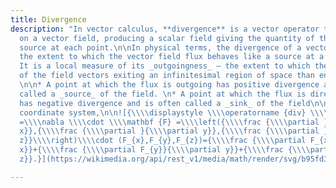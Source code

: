 ```yaml
---
title: Divergence
description: "In vector calculus, **divergence** is a vector operator that operates
  on a vector field, producing a scalar field giving the quantity of the vector field's
  source at each point.\n\nIn physical terms, the divergence of a vector field is
  the extent to which the vector field flux behaves like a source at a given point.
  It is a local measure of its _outgoingness_ – the extent to which there are more
  of the field vectors exiting an infinitesimal region of space than entering it.
  \n\n* A point at which the flux is outgoing has positive divergence and is often
  called a _source_ of the field. \n* A point at which the flux is directed inward
  has negative divergence and is often called a _sink_ of the field\n\nIn Cartesian
  coordinate system,\n\n![{\\\\displaystyle \\\\operatorname {div} \\\\mathbf {F}
  =\\\\nabla \\\\cdot \\\\mathbf {F} =\\\\left({\\\\frac {\\\\partial }{\\\\partial
  x}},{\\\\frac {\\\\partial }{\\\\partial y}},{\\\\frac {\\\\partial }{\\\\partial
  z}}\\\\right)\\\\cdot (F_{x},F_{y},F_{z})={\\\\frac {\\\\partial F_{x}}{\\\\partial
  x}}+{\\\\frac {\\\\partial F_{y}}{\\\\partial y}}+{\\\\frac {\\\\partial F_{z}}{\\\\partial
  z}}.}](https://wikimedia.org/api/rest_v1/media/math/render/svg/b95fd343e0fe05b65d6096aa75a6c0921c33176d)"

---
```

